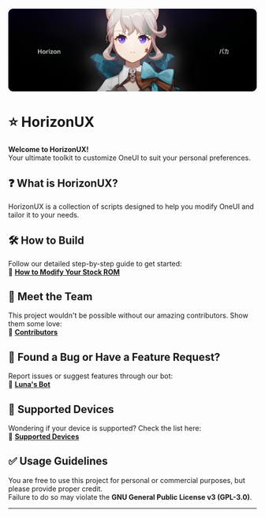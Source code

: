 ![HorizonUX Banner](https://github.com/forsaken-heart24/i_dont_want_to_be_an_weirdo/blob/main/banner_images/HorizonUX.png?raw=true)

# ⭐ HorizonUX

**Welcome to HorizonUX!**  
Your ultimate toolkit to customize OneUI to suit your personal preferences.

## ❓ What is HorizonUX?  
HorizonUX is a collection of scripts designed to help you modify OneUI and tailor it to your needs.

## 🛠️ How to Build  
Follow our detailed step-by-step guide to get started:  
🔗 [**How to Modify Your Stock ROM**](https://github.com/forsaken-heart24/HorizonUX/docs/HOWTOGUIDE.md)

## 💖 Meet the Team  
This project wouldn't be possible without our amazing contributors. Show them some love:  
🔗 [**Contributors**](https://github.com/forsaken-heart24/HorizonUX/docs/CONTRIBUTORS.md)

## 🐞 Found a Bug or Have a Feature Request?  
Report issues or suggest features through our bot:  
📢 [**Luna's Bot**](https://t.me/luna_project_bugreporter_bot)

## 📱 Supported Devices  
Wondering if your device is supported? Check the list here:  
🔗 [**Supported Devices**](https://github.com/forsaken-heart24/HorizonUX/docs/SUPPORTED_DEVICES.md)

## ✅ Usage Guidelines  
You are free to use this project for personal or commercial purposes, but please provide proper credit.  
Failure to do so may violate the **GNU General Public License v3 (GPL-3.0)**.

---